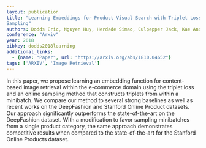 ```yaml
---
layout: publication
title: "Learning Embeddings for Product Visual Search with Triplet Loss and Online
Sampling"
authors: Dodds Eric, Nguyen Huy, Herdade Simao, Culpepper Jack, Kae Andrew, Garrigues Pierre
conference: "Arxiv"
year: 2018
bibkey: dodds2018learning
additional_links:
  - {name: "Paper", url: "https://arxiv.org/abs/1810.04652"}
tags: ['ARXIV', 'Image Retrieval']
---
```

In this paper, we propose learning an embedding function for content-based image
retrieval within the e-commerce domain using the triplet loss and an online
sampling method that constructs triplets from within a minibatch. We compare our
method to several strong baselines as well as recent works on the DeepFashion
and Stanford Online Product datasets. Our approach significantly outperforms the
state-of-the-art on the DeepFashion dataset. With a modification to favor
sampling minibatches from a single product category, the same approach
demonstrates competitive results when compared to the state-of-the-art for the
Stanford Online Products dataset.
